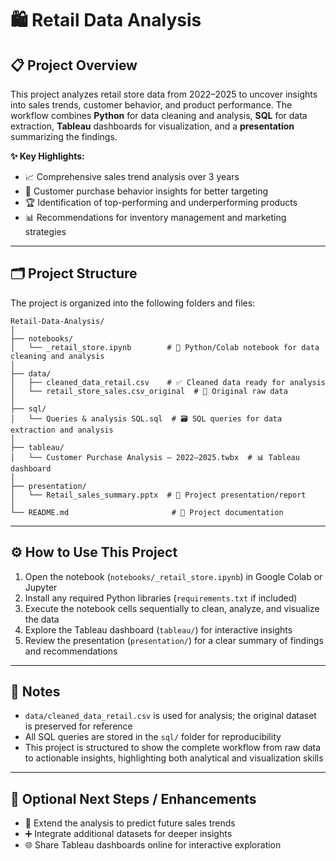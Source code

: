 # 🛍️ Retail Data Analysis

## 📋 Project Overview
This project analyzes retail store data from 2022–2025 to uncover insights into sales trends, customer behavior, and product performance. The workflow combines **Python** for data cleaning and analysis, **SQL** for data extraction, **Tableau** dashboards for visualization, and a **presentation** summarizing the findings.

**✨ Key Highlights:**
- 📈 Comprehensive sales trend analysis over 3 years  
- 🛒 Customer purchase behavior insights for better targeting  
- 🏆 Identification of top-performing and underperforming products  
- 📊 Recommendations for inventory management and marketing strategies  

---

## 🗂️ Project Structure

The project is organized into the following folders and files:

```
Retail-Data-Analysis/
│
├── notebooks/
│   └── _retail_store.ipynb        # 🐍 Python/Colab notebook for data cleaning and analysis
│
├── data/
│   ├── cleaned_data_retail.csv    # ✅ Cleaned data ready for analysis
│   └── retail_store_sales.csv_original  # 📂 Original raw data
│
├── sql/
│   └── Queries & analysis SQL.sql  # 🗃️ SQL queries for data extraction and analysis
│
├── tableau/
│   └── Customer Purchase Analysis – 2022–2025.twbx  # 📊 Tableau dashboard
│
├── presentation/
│   └── Retail_sales_summary.pptx  # 📝 Project presentation/report
│
└── README.md                       # 📖 Project documentation
```

---

## ⚙️ How to Use This Project

1. Open the notebook (`notebooks/_retail_store.ipynb`) in Google Colab or Jupyter  
2. Install any required Python libraries (`requirements.txt` if included)  
3. Execute the notebook cells sequentially to clean, analyze, and visualize the data  
4. Explore the Tableau dashboard (`tableau/`) for interactive insights  
5. Review the presentation (`presentation/`) for a clear summary of findings and recommendations  

---

## 📝 Notes

- `data/cleaned_data_retail.csv` is used for analysis; the original dataset is preserved for reference  
- All SQL queries are stored in the `sql/` folder for reproducibility  
- This project is structured to show the complete workflow from raw data to actionable insights, highlighting both analytical and visualization skills  

---

## 🚀 Optional Next Steps / Enhancements

- 🔮 Extend the analysis to predict future sales trends  
- ➕ Integrate additional datasets for deeper insights  
- 🌐 Share Tableau dashboards online for interactive exploration

